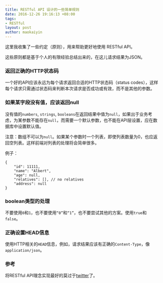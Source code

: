```yaml
---
title: RESTful API 设计的一些简单规则
date: 2016-12-26 19:16:13 +08:00
tags:
- RESTful
layout: post
author: maokaiyin
---
```


这里我收集了一些约定（原则），用来帮助更好地使用 RESTful API。

这些原则都是基于个人的有限经验总结出来的，在这儿请求结果为JSON。

### 返回正确的HTTP状态码

一个好的API应该永远为每个请求返回合适的HTTP状态码（status codes），这样每个请求只需通过状态码来判断本次请求是否成功或有效，而不是其他的参数。

### 如果某字段没有值，应该返回null

没有值的`numbers`, `strings`, `booleans`在返回结果中值为`null`，如果出于业务考虑，为某参数不能存在`null`，而需要一个默认参数，也不能在API层设置，应在数据库中设置默认值。

注意：数组不可以为`null`。如果某个参数时一个列表，即使列表数量为0，也应返回空列表。这样前端对列表的处理将会简单很多。

例子：

```
{
    "id": 11111,
    "name": "Albert",
    "age": null,
    "relatives": [], // no relatives
    "address": null
}
```
###  boolean类型的处理

不要使用`0`和`1`，也不要使用`“0”`和`“1”`，也不要尝试其他的方案。使用`true`和`false`。

### 正确设置HEAD信息

使用HTTP相关的`HEAD`信息，例如，请求结果应该有正确的`Content-Type`，像`application/json`。

### 参考 

将RESTful API理念实现最好的莫过于[twitter](https://dev.twitter.com/rest/public)了。




